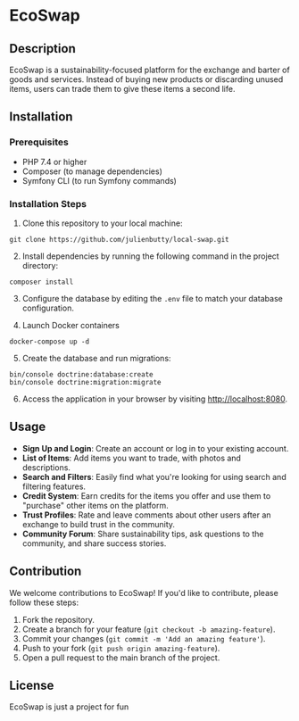 # EcoSwap

## Description

EcoSwap is a sustainability-focused platform for the exchange and barter of goods and services. Instead of buying new products or discarding unused items, users can trade them to give these items a second life.

## Installation

### Prerequisites

- PHP 7.4 or higher
- Composer (to manage dependencies)
- Symfony CLI (to run Symfony commands)

### Installation Steps

1. Clone this repository to your local machine:

```shell
git clone https://github.com/julienbutty/local-swap.git
```

2. Install dependencies by running the following command in the project directory:

```shell
composer install
```

3. Configure the database by editing the `.env` file to match your database configuration.

4. Launch Docker containers

```shell
docker-compose up -d
```

5. Create the database and run migrations:

```shel
bin/console doctrine:database:create
bin/console doctrine:migration:migrate
```

6. Access the application in your browser by visiting [http://localhost:8080](http://localhost:8080).

## Usage

- **Sign Up and Login**: Create an account or log in to your existing account.
- **List of Items**: Add items you want to trade, with photos and descriptions.
- **Search and Filters**: Easily find what you're looking for using search and filtering features.
- **Credit System**: Earn credits for the items you offer and use them to "purchase" other items on the platform.
- **Trust Profiles**: Rate and leave comments about other users after an exchange to build trust in the community.
- **Community Forum**: Share sustainability tips, ask questions to the community, and share success stories.

## Contribution

We welcome contributions to EcoSwap! If you'd like to contribute, please follow these steps:

1. Fork the repository.
2. Create a branch for your feature (`git checkout -b amazing-feature`).
3. Commit your changes (`git commit -m 'Add an amazing feature'`).
4. Push to your fork (`git push origin amazing-feature`).
5. Open a pull request to the main branch of the project.

## License

EcoSwap is just a project for fun


